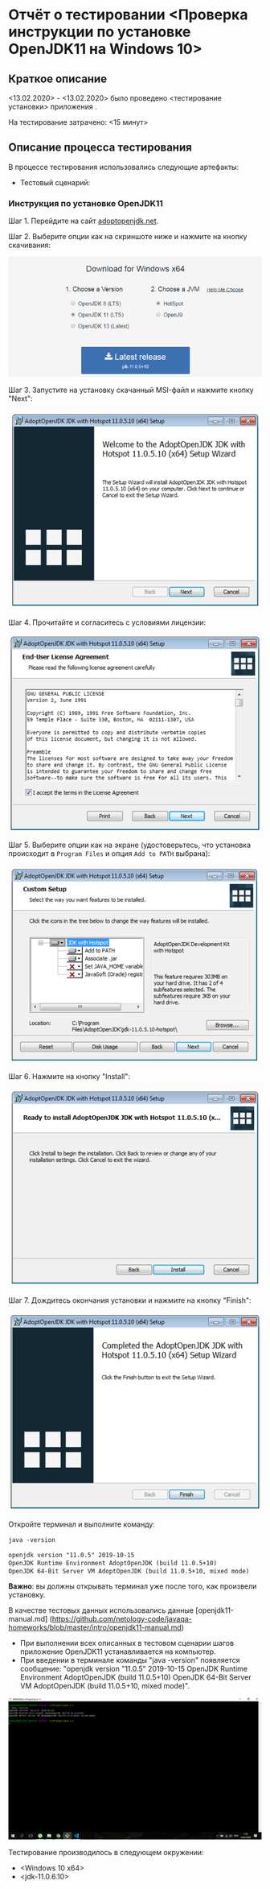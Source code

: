 # Отчёт о тестировании <Проверка инструкции по установке OpenJDK11 на Windows 10>

## Краткое описание

<13.02.2020> - <13.02.2020> было проведено <тестирование установки> приложения <OpenJDK11>.

На тестирование затрачено: <15 минут>

## Описание процесса тестирования

В процессе тестирования использовались следующие артефакты:
* Тестовый сценарий:
### Инструкция по установке OpenJDK11

Шаг 1. Перейдите на сайт [adoptopenjdk.net](https://adoptopenjdk.net). 

Шаг 2. Выберите опции как на скриншоте ниже и нажмите на кнопку скачивания:

![](win-adoptopenjdk.png)

Шаг 3. Запустите на установку скачанный MSI-файл и нажмите кнопку "Next":

![](win-step1.png)

Шаг 4. Прочитайте и согласитесь с условиями лицензии:

![](win-step2.png)

Шаг 5. Выберите опции как на экране (удостоверьтесь, что установка происходит в `Program Files` и опция `Add to PATH` выбрана):

![](win-step3.png)

Шаг 6. Нажмите на кнопку "Install":

![](win-step4.png)

Шаг 7. Дождитесь окончания установки и нажмите на кнопку "Finish":

![](win-step5.png)

Откройте терминал и выполните команду:
```shell script
java -version
```

```
openjdk version "11.0.5" 2019-10-15
OpenJDK Runtime Environment AdoptOpenJDK (build 11.0.5+10)
OpenJDK 64-Bit Server VM AdoptOpenJDK (build 11.0.5+10, mixed mode)
```

**Важно**: вы должны открывать терминал уже после того, как произвели установку.


В качестве тестовых данных использовались данные [openjdk11-manual.md] (https://github.com/netology-code/javaqa-homeworks/blob/master/intro/openjdk11-manual.md)
* При выполнении всех описанных в тестовом сценарии шагов приложение OpenJDK11 устанавливается на компьютер.
* При введении в терминале команды "java -version" появляется сообщение:
"openjdk version "11.0.5" 2019-10-15
OpenJDK Runtime Environment AdoptOpenJDK (build 11.0.5+10)
OpenJDK 64-Bit Server VM AdoptOpenJDK (build 11.0.5+10, mixed mode)".

![](scr59.png)

Тестирование производилось в следующем окружении:
* <Windows 10 x64>
* <jdk-11.0.6.10>

